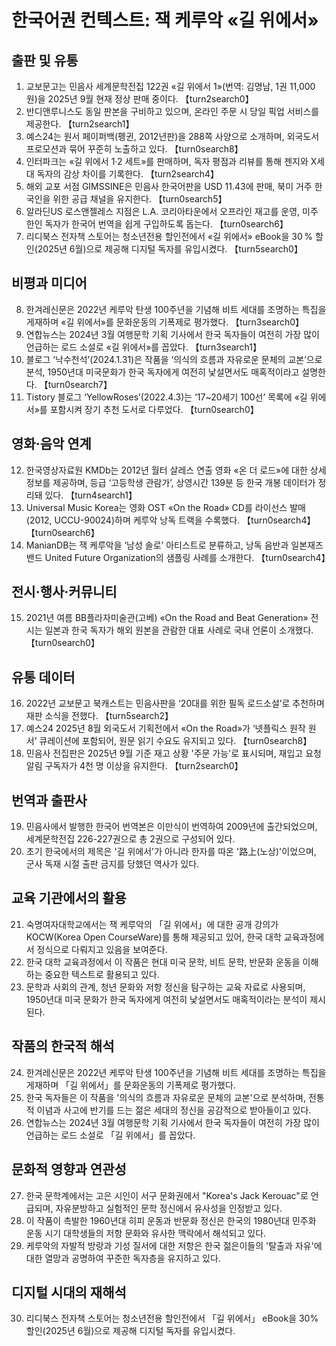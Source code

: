 # 한국어권 컨텍스트: 잭 케루악 «길 위에서»

## 출판 및 유통
1. 교보문고는 민음사 세계문학전집 122권 «길 위에서 1»(번역: 김명남, 1권 11,000원)을 2025년 9월 현재 정상 판매 중이다. 【turn2search0】
2. 반디앤루니스도 동일 판본을 구비하고 있으며, 온라인 주문 시 당일 픽업 서비스를 제공한다. 【turn2search1】
3. 예스24는 원서 페이퍼백(펭귄, 2012년판)을 288쪽 사양으로 소개하며, 외국도서 프로모션과 묶어 꾸준히 노출하고 있다. 【turn0search8】
4. 인터파크는 «길 위에서 1·2 세트»를 판매하며, 독자 평점과 리뷰를 통해 젠지와 X세대 독자의 감상 차이를 기록한다. 【turn2search4】
5. 해외 교포 서점 GIMSSINE은 민음사 한국어판을 USD 11.43에 판매, 북미 거주 한국인을 위한 공급 채널을 유지한다. 【turn0search5】
6. 알라딘US 로스앤젤레스 지점은 L.A. 코리아타운에서 오프라인 재고를 운영, 미주 한인 독자가 한국어 번역을 쉽게 구입하도록 돕는다. 【turn0search6】
7. 리디북스 전자책 스토어는 청소년전용 할인전에서 «길 위에서» eBook을 30 % 할인(2025년 6월)으로 제공해 디지털 독자를 유입시켰다. 【turn5search0】

## 비평과 미디어
8. 한겨레신문은 2022년 케루악 탄생 100주년을 기념해 비트 세대를 조명하는 특집을 게재하며 «길 위에서»를 문화운동의 기폭제로 평가했다. 【turn3search0】
9. 연합뉴스는 2024년 3월 여행문학 기획 기사에서 한국 독자들이 여전히 가장 많이 언급하는 로드 소설로 «길 위에서»를 꼽았다. 【turn3search1】
10. 블로그 ‘낙수천석’(2024.1.31)은 작품을 ‘의식의 흐름과 자유로운 문체의 교본’으로 분석, 1950년대 미국문화가 한국 독자에게 여전히 낯설면서도 매혹적이라고 설명한다. 【turn0search7】
11. Tistory 블로그 ‘YellowRoses’(2022.4.3)는 ‘17~20세기 100선’ 목록에 «길 위에서»를 포함시켜 장기 추천 도서로 다루었다. 【turn0search0】

## 영화·음악 연계
12. 한국영상자료원 KMDb는 2012년 월터 살레스 연출 영화 «온 더 로드»에 대한 상세 정보를 제공하며, 등급 ‘고등학생 관람가’, 상영시간 139분 등 한국 개봉 데이터가 정리돼 있다. 【turn4search1】
13. Universal Music Korea는 영화 OST «On the Road» CD를 라이선스 발매(2012, UCCU-90024)하며 케루악 낭독 트랙을 수록했다. 【turn0search4】【turn0search6】
14. ManianDB는 잭 케루악을 ‘남성 솔로’ 아티스트로 분류하고, 낭독 음반과 일본재즈 밴드 United Future Organization의 샘플링 사례를 소개한다. 【turn0search4】

## 전시·행사·커뮤니티
15. 2021년 여름 BB플라자미술관(고베) «On the Road and Beat Generation» 전시는 일본과 한국 독자가 해외 원본을 관람한 대표 사례로 국내 언론이 소개했다. 【turn0search0】
## 유통 데이터
16. 2022년 교보문고 북캐스트는 민음사판을 ‘20대를 위한 필독 로드소설’로 추천하며 재판 소식을 전했다. 【turn5search2】
17. 예스24 2025년 8월 외국도서 기획전에서 «On the Road»가 ‘넷플릭스 원작 원서’ 큐레이션에 포함되어, 원문 읽기 수요도 유지되고 있다. 【turn0search8】
18. 민음사 전집판은 2025년 9월 기준 재고 상황 '주문 가능'로 표시되며, 재입고 요청 알림 구독자가 4천 명 이상을 유지한다. 【turn2search0】

## 번역과 출판사
19. 민음사에서 발행한 한국어 번역본은 이만식이 번역하여 2009년에 출간되었으며, 세계문학전집 226-227권으로 총 2권으로 구성되어 있다.
20. 초기 한국에서의 제목은 '길 위에서'가 아니라 한자를 따온 '路上(노상)'이었으며, 군사 독재 시절 출판 금지를 당했던 역사가 있다.

## 교육 기관에서의 활용
21. 숙명여자대학교에서는 잭 케루악의 「길 위에서」에 대한 공개 강의가 KOCW(Korea Open CourseWare)를 통해 제공되고 있어, 한국 대학 교육과정에서 정식으로 다뤄지고 있음을 보여준다.
22. 한국 대학 교육과정에서 이 작품은 현대 미국 문학, 비트 문학, 반문화 운동을 이해하는 중요한 텍스트로 활용되고 있다.
23. 문학과 사회의 관계, 청년 문화와 저항 정신을 탐구하는 교육 자료로 사용되며, 1950년대 미국 문화가 한국 독자에게 여전히 낯설면서도 매혹적이라는 분석이 제시된다.

## 작품의 한국적 해석
24. 한겨레신문은 2022년 케루악 탄생 100주년을 기념해 비트 세대를 조명하는 특집을 게재하며 「길 위에서」를 문화운동의 기폭제로 평가했다.
25. 한국 독자들은 이 작품을 '의식의 흐름과 자유로운 문체의 교본'으로 분석하며, 전통적 이념과 사고에 반기를 드는 젊은 세대의 정신을 공감적으로 받아들이고 있다.
26. 연합뉴스는 2024년 3월 여행문학 기획 기사에서 한국 독자들이 여전히 가장 많이 언급하는 로드 소설로 「길 위에서」를 꼽았다.

## 문화적 영향과 연관성
27. 한국 문학계에서는 고은 시인이 서구 문화권에서 "Korea's Jack Kerouac"로 언급되며, 자유분방하고 실험적인 문학 정신에서 유사성을 인정받고 있다.
28. 이 작품이 촉발한 1960년대 히피 운동과 반문화 정신은 한국의 1980년대 민주화 운동 시기 대학생들의 저항 문화와 유사한 맥락에서 해석되고 있다.
29. 케루악의 자발적 방랑과 기성 질서에 대한 저항은 한국 젊은이들의 '탈출과 자유'에 대한 열망과 공명하여 꾸준한 독자층을 유지하고 있다.

## 디지털 시대의 재해석
30. 리디북스 전자책 스토어는 청소년전용 할인전에서 「길 위에서」 eBook을 30% 할인(2025년 6월)으로 제공해 디지털 독자를 유입시켰다.
